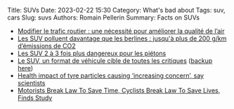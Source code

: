 Title: SUVs
Date: 2023-02-22 15:30
Category: What's bad about
Tags: suv, cars
Slug: suvs
Authors: Romain Pellerin
Summary: Facts on SUVs

- [Modifier le trafic routier : une nécessité pour améliorer la qualité de l’air](https://agirpourlatransition.ademe.fr/particuliers/bureau/deplacements/modifier-trafic-routier-necessite-ameliorer-qualite-lair)
- [Les SUV polluent davantage que les berlines : jusqu'à plus de 200 g/km d’émissions de CO2](https://www.futura-sciences.com/tech/breves/voiture-suv-polluent-davantage-berlines-jusqua-plus-200-g-km-emissions-co2-4521/)
- [Les SUV 2 à 3 fois plus dangereux pour les piétons](https://www.autoplus.fr/pratique/securite-routiere/les-suv-2-a-3-fois-plus-dangereux-pour-les-pietons-347595.html)
- [Le SUV, un format de véhicule cible de toutes les critiques](https://anticiper.org/transition/le-suv-cible-de-toutes-les-critiques.php) ([backup here]({static}/extra/suvs.pdf))
- [Health impact of tyre particles causing ‘increasing concern’, say scientists](https://www.theguardian.com/environment/2023/feb/23/health-impact-tyre-particles-increasing-concern-air-pollution)
- [Motorists Break Law To Save Time, Cyclists Break Law To Save Lives, Finds Study](https://www.forbes.com/sites/carltonreid/2020/09/18/motorists-break-law-to-save-time-cyclists-break-law-to-save-lives-finds-study/)
